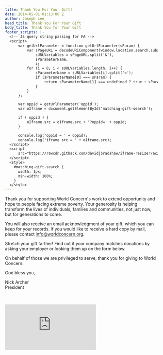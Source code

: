 ```yaml
---
title: Thank You For Your Gift!
date: 2014-05-01 01:13:00 Z
author: Joseph Lee
head_title: Thank You For Your Gift
body_title: Thank You for Your Gift
footer_scripts: |-
  <!-- JS query string passing for FA -->
  <script>
      var getUrlParameter = function getUrlParameter(sParam) {
          var sPageURL = decodeURIComponent(window.location.search.substring(1)),
              sURLVariables = sPageURL.split('&'),
              sParameterName,
              i;
          for (i = 0; i < sURLVariables.length; i++) {
              sParameterName = sURLVariables[i].split('=');
              if (sParameterName[0] === sParam) {
                  return sParameterName[1] === undefined ? true : sParameterName[1];
              }
          }
      };

      var oppid = getUrlParameter('oppid');
      var oIframe = document.getElementById('matching-gift-search');

      if ( oppid ) {
          oIframe.src = oIframe.src + '?oppid=' + oppid;
      }

      console.log('oppid = ' + oppid);
      console.log('iframe src = ' + oIframe.src);
  </script>
  <script
      src="https://rawcdn.githack.com/davidjbradshaw/iframe-resizer/ac34f5eb3554e466acd6c222b93a2e6674f9e786/js/iframeResizer.min.js">
  </script>
  <style>
    #matching-gift-search {
      width: 1px;
      min-width: 100%;
    }
  </style>
---
```


Thank you for supporting World Concern's work to extend opportunity and hope to people facing extreme poverty. Your generosity is helping transform the lives of individuals, families and communities, not just now, but for generations to come.     

You will also receive an email acknowledgment of your gift, which you can keep for your records. If you would like to receive a hard copy by mail, please contact [info@worldconcern.org](mailto:info@worldconcern.org).

Stretch your gift farther! Find out if your company matches donations by asking your employer or looking them up on the form below.

On behalf of those we are privileged to serve, thank you for giving to World Concern.

God bless you,
  
Nick Archer  
President
<br/>
<br/>
<br/>
<iframe id="matching-gift-search" src="https://crista.org/wp-content/themes/crista/dd-iframe-resizer.html" frameBorder="0" onload="iFrameResize()"></iframe>
